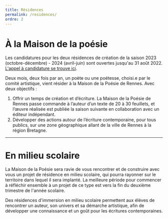```yaml
---
title: Résidences
permalink: /residences/
ordre: 2
---
```

# À la Maison de la poésie <a class="anchor" id="maipo"></a>

Les candidatures pour les deux résidences de création de la saison 2023 (octobre-décembre) - 2024 (avril-juin) sont ouvertes jusqu'au 31 août 2022. [L'appel à candidature se trouve ici](/appel/2022/05/02/appels-residences-23-24.html).

Deux mois, deux fois par an, un poète ou une poétesse, choisi.e par le comité artistique, vient résider à la Maison de la Poésie de Rennes. Avec deux objectifs&nbsp;:

1. Offrir un temps de création et d’écriture. La Maison de la Poésie de Rennes passe commande à l’auteur d’un texte de 20 à 30 feuillets, et l’œuvre réalisée est publiée la saison suivante en collaboration avec un éditeur indépendant.
2. Développer des actions autour de l’écriture contemporaine, pour tous publics, sur une zone géographique allant de la ville de Rennes à la région Bretagne.

<div id="list_res"></div>

- - -

# En milieu scolaire <a class="anchor" id="scolaires"></a>

La Maison de la Poésie sera ravie de vous rencontrer et de construire avec vous un projet de résidence en milieu scolaire, qui pourra rayonner sur le territoire dans lequel il sera implanté. La meilleure période pour commencer à réfléchir ensemble à un projet de ce type est vers la fin du deuxième trimestre de l'année scolaire.

Des résidences d'immersion en milieu scolaire permettent aux élèves de rencontrer un auteur, son univers et sa démarche artistique, afin de développer une connaissance et un goût pour les écritures contemporaines.

<div id="list_res_scol"></div>